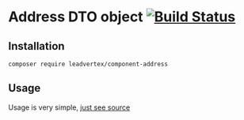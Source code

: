 # Address DTO object [![Build Status](https://travis-ci.org/leadvertex/component-address.svg?branch=master)](https://travis-ci.org/leadvertex/address)

## Installation
```
composer require leadvertex/component-address
```

## Usage
Usage is very simple, [just see source](src/Address.php)